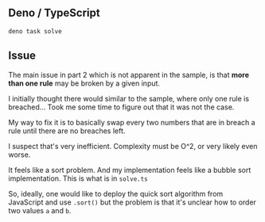 ## Deno / TypeScript

```
deno task solve
```

## Issue

The main issue in part 2 which is not apparent in the sample, is that **more than one rule** may be broken by a given input.

I initially thought there would similar to the sample, where only one rule is breached… Took me some time to figure out that it was not the case.

My way to fix it is to basically swap every two numbers that are in breach a rule until there are no breaches left.

I suspect that's very inefficient. Complexity must be O^2, or very likely even worse.

It feels like a sort problem. And my implementation feels like a bubble sort implementation. This is what is in `solve.ts`

So, ideally, one would like to deploy the quick sort algorithm from JavaScript and use `.sort()` but the problem is that it's unclear how to order two values `a` and `b`. 

